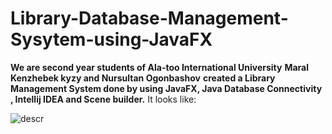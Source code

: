 # Library-Database-Management-Sysytem-using-JavaFX
__We are second year students of Ala-too International University__
__Maral Kenzhebek kyzy and Nursultan Ogonbashov__
__created a  Library Management System done by using JavaFX, Java Database Connectivity , Intellij IDEA and Scene builder.__
It looks like:

![descr](https://imgur.com/7D3SuQA.jpg)
